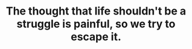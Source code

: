 ---
title: The thought that life shouldn't be a struggle is painful, so we try to escape it.
tags: buddhism acceptance
nothavingaproblem: true
nothavingaproblemorder: 1
---